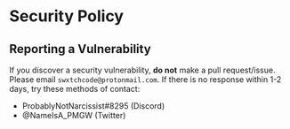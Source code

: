 # Security Policy

## Reporting a Vulnerability
If you discover a security vulnerability, **do not** make a pull request/issue. Please email `swxtchcode@protonmail.com`. If there is no response within 1-2 days, try these methods of contact:
- ProbablyNotNarcissist#8295 (Discord)
- @NameIsA_PMGW (Twitter)
